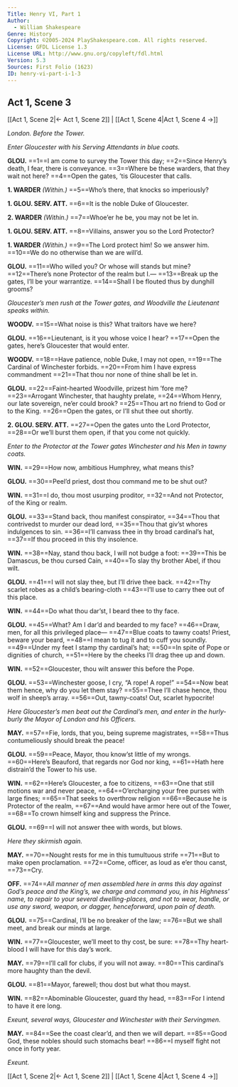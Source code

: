 ```yaml
---
Title: Henry VI, Part 1
Author: 
  - William Shakespeare
Genre: History
Copyright: ©2005-2024 PlayShakespeare.com. All rights reserved.
License: GFDL License 1.3
License URL: http://www.gnu.org/copyleft/fdl.html
Version: 5.3
Sources: First Folio (1623)
ID: henry-vi-part-i-1-3
---
```


## Act 1, Scene 3
[[Act 1, Scene 2|← Act 1, Scene 2]] | [[Act 1, Scene 4|Act 1, Scene 4 →]]

*London. Before the Tower.*

*Enter Gloucester with his Serving Attendants in blue coats.*

**GLOU.**
==1==I am come to survey the Tower this day;
==2==Since Henry’s death, I fear, there is conveyance.
==3==Where be these warders, that they wait not here?
==4==Open the gates, ’tis Gloucester that calls.

**1. WARDER**
*(Within.)*
==5==Who’s there, that knocks so imperiously?

**1. GLOU. SERV. ATT.**
==6==It is the noble Duke of Gloucester.

**2. WARDER**
*(Within.)*
==7==Whoe’er he be, you may not be let in.

**1. GLOU. SERV. ATT.**
==8==Villains, answer you so the Lord Protector?

**1. WARDER**
*(Within.)*
==9==The Lord protect him! So we answer him.
==10==We do no otherwise than we are will’d.

**GLOU.**
==11==Who willed you? Or whose will stands but mine?
==12==There’s none Protector of the realm but I.⁠—
==13==Break up the gates, I’ll be your warrantize.
==14==Shall I be flouted thus by dunghill grooms?

*Gloucester’s men rush at the Tower gates, and Woodville the Lieutenant speaks within.*

**WOODV.**
==15==What noise is this? What traitors have we here?

**GLOU.**
==16==Lieutenant, is it you whose voice I hear?
==17==Open the gates, here’s Gloucester that would enter.

**WOODV.**
==18==Have patience, noble Duke, I may not open,
==19==The Cardinal of Winchester forbids.
==20==From him I have express commandment
==21==That thou nor none of thine shall be let in.

**GLOU.**
==22==Faint-hearted Woodville, prizest him ’fore me?
==23==Arrogant Winchester, that haughty prelate,
==24==Whom Henry, our late sovereign, ne’er could brook?
==25==Thou art no friend to God or to the King.
==26==Open the gates, or I’ll shut thee out shortly.

**2. GLOU. SERV. ATT.**
==27==Open the gates unto the Lord Protector,
==28==Or we’ll burst them open, if that you come not quickly.

*Enter to the Protector at the Tower gates Winchester and his Men in tawny coats.*

**WIN.**
==29==How now, ambitious Humphrey, what means this?

**GLOU.**
==30==Peel’d priest, dost thou command me to be shut out?

**WIN.**
==31==I do, thou most usurping proditor,
==32==And not Protector, of the King or realm.

**GLOU.**
==33==Stand back, thou manifest conspirator,
==34==Thou that contrivedst to murder our dead lord,
==35==Thou that giv’st whores indulgences to sin.
==36==I’ll canvass thee in thy broad cardinal’s hat,
==37==If thou proceed in this thy insolence.

**WIN.**
==38==Nay, stand thou back, I will not budge a foot:
==39==This be Damascus, be thou cursed Cain,
==40==To slay thy brother Abel, if thou wilt.

**GLOU.**
==41==I will not slay thee, but I’ll drive thee back.
==42==Thy scarlet robes as a child’s bearing-cloth
==43==I’ll use to carry thee out of this place.

**WIN.**
==44==Do what thou dar’st, I beard thee to thy face.

**GLOU.**
==45==What? Am I dar’d and bearded to my face?
==46==Draw, men, for all this privileged place⁠—
==47==Blue coats to tawny coats! Priest, beware your beard,
==48==I mean to tug it and to cuff you soundly.
==49==Under my feet I stamp thy cardinal’s hat;
==50==In spite of Pope or dignities of church,
==51==Here by the cheeks I’ll drag thee up and down.

**WIN.**
==52==Gloucester, thou wilt answer this before the Pope.

**GLOU.**
==53==Winchester goose, I cry, “A rope! A rope!”
==54==Now beat them hence, why do you let them stay?
==55==Thee I’ll chase hence, thou wolf in sheep’s array.
==56==Out, tawny-coats! Out, scarlet hypocrite!

*Here Gloucester’s men beat out the Cardinal’s men, and enter in the hurly-burly the Mayor of London and his Officers.*

**MAY.**
==57==Fie, lords, that you, being supreme magistrates,
==58==Thus contumeliously should break the peace!

**GLOU.**
==59==Peace, Mayor, thou know’st little of my wrongs.
==60==Here’s Beauford, that regards nor God nor king,
==61==Hath here distrain’d the Tower to his use.

**WIN.**
==62==Here’s Gloucester, a foe to citizens,
==63==One that still motions war and never peace,
==64==O’ercharging your free purses with large fines;
==65==That seeks to overthrow religion
==66==Because he is Protector of the realm,
==67==And would have armor here out of the Tower,
==68==To crown himself king and suppress the Prince.

**GLOU.**
==69==I will not answer thee with words, but blows.

*Here they skirmish again.*

**MAY.**
==70==Nought rests for me in this tumultuous strife
==71==But to make open proclamation.
==72==Come, officer, as loud as e’er thou canst,
==73==Cry.

**OFF.**
==74==*All manner of men assembled here in arms this day against God’s peace and the King’s, we charge and command you, in his Highness’ name, to repair to your several dwelling-places, and not to wear, handle, or use any sword, weapon, or dagger, henceforward, upon pain of death.*

**GLOU.**
==75==Cardinal, I’ll be no breaker of the law;
==76==But we shall meet, and break our minds at large.

**WIN.**
==77==Gloucester, we’ll meet to thy cost, be sure:
==78==Thy heart-blood I will have for this day’s work.

**MAY.**
==79==I’ll call for clubs, if you will not away.
==80==This cardinal’s more haughty than the devil.

**GLOU.**
==81==Mayor, farewell; thou dost but what thou mayst.

**WIN.**
==82==Abominable Gloucester, guard thy head,
==83==For I intend to have it ere long.

*Exeunt, several ways, Gloucester and Winchester with their Servingmen.*

**MAY.**
==84==See the coast clear’d, and then we will depart.
==85==Good God, these nobles should such stomachs bear!
==86==I myself fight not once in forty year.

*Exeunt.*

[[Act 1, Scene 2|← Act 1, Scene 2]] | [[Act 1, Scene 4|Act 1, Scene 4 →]]